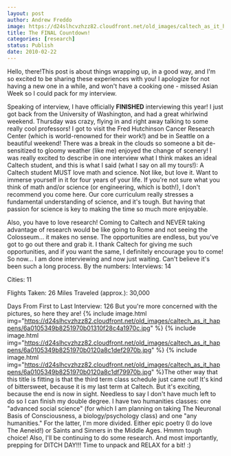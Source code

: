 ```yaml
---
layout: post
author: Andrew Freddo
image: https://d24slhcvzhzz82.cloudfront.net/old_images/caltech_as_it_happens/6a0105349b8251970b01310f28c3ca970c.jpg
title: The FINAL Countdown!
categories: [research]
status: Publish
date: 2010-02-22
---
```


Hello, there!This post is about things wrapping up, in a good way, and I'm so excited to be sharing these experiences with you! I apologize for not having a new one in a while, and won't have a cooking one - missed Asian Week so I could pack for my interview.

Speaking of interview, I have officially **FINISHED** interviewing this year! I just got back from the University of Washington, and had a great whirlwind weekend. Thursday was crazy, flying in and right away talking to some really cool professors! I got to visit the Fred Hutchinson Cancer Research Center (which is world-renowned for their work!) and be in Seattle on a beautiful weekend! There was a break in the clouds so someone a bit de-sensitized to gloomy weather (like me) enjoyed the change of scenery! I was really excited to describe in one interview what I think makes an ideal Caltech student, and this is what I said (what I say on all my tours!):
A Caltech student MUST love math and science. Not like, but love it. Want to immerse yourself in it for four years of your life. If you're not sure what you think of math and/or science (or engineering, which is both!), I don't recommend you come here. Our core curriculum really stresses a fundamental understanding of science, and it's tough. But having that passion for science is key to making the time so much more enjoyable.

Also, you have to love research! Coming to Caltech and NEVER taking advantage of research would be like going to Rome and not seeing the Colosseum... it makes no sense. The opportunities are endless, but you've got to go out there and grab it. I thank Caltech for giving me such opportunities, and if you want the same, I definitely encourage you to come!
So now... I am done interviewing and now just waiting. Can't believe it's been such a long process. By the numbers:
Interviews: 14

Cities: 11

Flights Taken: 26
Miles Traveled (approx.): 30,000

Days From First to Last Interview: 126
But you're more concerned with the pictures, so here they are!
{% include image.html img="https://d24slhcvzhzz82.cloudfront.net/old_images/caltech_as_it_happens/6a0105349b8251970b01310f28c4a1970c.jpg" %}
{% include image.html img="https://d24slhcvzhzz82.cloudfront.net/old_images/caltech_as_it_happens/6a0105349b8251970b0120a8c1def2970b.jpg" %}
{% include image.html img="https://d24slhcvzhzz82.cloudfront.net/old_images/caltech_as_it_happens/6a0105349b8251970b0120a8c1df79970b.jpg" %}The other way that this title is fitting is that the third term class schedule just came out! It's kind of bittersweet, because it is my last term at Caltech. But it's exciting, because the end is now in sight. Needless to say I don't have much left to do so I can finish my double degree. I have two humanities classes: one "advanced social science" (for which I am planning on taking The Neuronal Basis of Consciousness, a biology/psychology class) and one "any humanities." For the latter, I'm more divided. Either epic poetry (I do love The Aeneid!) or Saints and Sinners in the Middle Ages. Hmmm tough choice! Also, I'll be continuing to do some research. And most importantly, prepping for DITCH DAY!!!
Time to unpack and RELAX for a bit! :)
